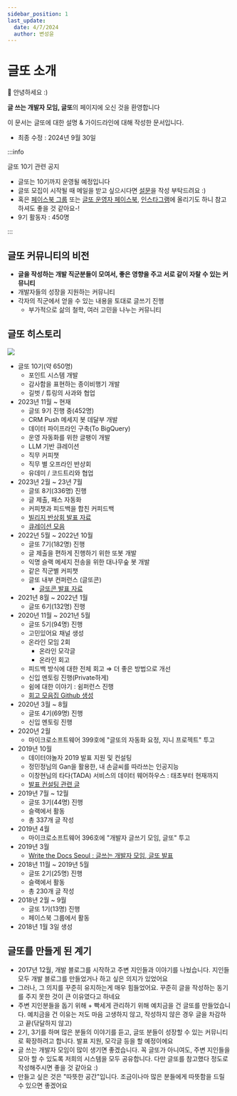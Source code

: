 ```yaml
---
sidebar_position: 1
last_update:
  date: 4/7/2024
  author: 변성윤
---
```


# 글또 소개
👋 안녕하세요 :)

**글 쓰는 개발자 모임, 글또**의 페이지에 오신 것을 환영합니다

이 문서는 글또에 대한 설명 & 가이드라인에 대해 작성한 문서입니다.

- 최종 수정 : 2024년 9월 30일

:::info

글또 10기 관련 공지
- 글또는 10기까지 운영될 예정입니다
- 글또 모집이 시작될 때 메일을 받고 싶으시다면 [설문](https://forms.gle/NbmR2qvPEa4qn9GYA)을 작성 부탁드려요 :) 
- 혹은 [페이스북 그룹](https://www.facebook.com/groups/375431516259701) 또는 [글또 운영자 페이스북](facebook.com/zzsza), [인스타그램](https://www.instagram.com/data.scientist)에 올리기도 하니 참고하셔도 좋을 것 같아요-!
- 9기 활동자 : 450명

:::

## 글또 커뮤니티의 비전
- **글을 작성하는 개발 직군분들이 모여서, 좋은 영향을 주고 서로 같이 자랄 수 있는 커뮤니티**
- 개발자들의 성장을 지원하는 커뮤니티
- 각자의 직군에서 얻을 수 있는 내용을 토대로 글쓰기 진행
  - 부가적으로 삶의 철학, 여러 고민을 나누는 커뮤니티


## 글또 히스토리
<img src="https://www.dropbox.com/s/2zy5d06axs4n6sf/%EC%8A%A4%ED%81%AC%EB%A6%B0%EC%83%B7%202024-09-30%20%EC%98%A4%EC%A0%84%201.10.18.png?raw=1" />

- 글또 10기(약 650명)
  - 포인트 시스템 개발
  - 감사함을 표현하는 종이비행기 개발
  - 길벗 / 튜링의 사과와 협업
- 2023년 11월 ~ 현재
  - 글또 9기 진행 중(452명)
  - CRM Push 메세지 봇 데달부 개발
  - 데이터 파이프라인 구축(To BigQuery)
  - 운영 자동화를 위한 글팽이 개발
  - LLM 기반 큐레이션
  - 직무 커피챗
  - 직무 별 오프라인 반상회
  - 유데미 / 코드트리와 협업
- 2023년 2월 ~ 23년 7월
  - 글또 8기(336명) 진행
  - 글 제출, 패스 자동화
  - 커피챗과 피드백을 합친 커피드백
  - [빌리지 반상회 발표 자료](https://github.com/geultto/Village-Neighborhood-Meeting)
  - [큐레이션 모음](https://github.com/geultto/geultto-curation)
- 2022년 5월 ~ 2022년 10월
  - 글또 7기(182명) 진행
  - 글 제출을 편하게 진행하기 위한 또봇 개발
  - 익명 슬랙 메세지 전송을 위한 대나무숲 봇 개발
  - 같은 직군별 커피챗
  - 글또 내부 컨퍼런스 (글또콘)
      - [글또콘 발표 자료](https://github.com/geultto/geultto-conference)
- 2021년 8월 ~ 2022년 1월
  - 글또 6기(132명) 진행
- 2020년 11월 ~ 2021년 5월
  - 글또 5기(94명) 진행
  - 고민있어요 채널 생성
  - 온라인 모임 2회
      - 온라인 모각글
      - 온라인 회고
  - 피드백 방식에 대한 전체 회고 ⇒ 더 좋은 방법으로 개선
  - 신입 멘토링 진행(Private하게)
  - 쉼에 대한 이야기 : 쉼퍼런스 진행
  - [회고 모음집 Github 생성](https://github.com/geultto/geultto-contents/issues/1)
- 2020년 3월 ~ 8월
  - 글또 4기(69명) 진행
  - 신입 멘토링 진행
- 2020년 2월
    - 마이크로소프트웨어 399호에 "글또의 자동화 요정, 지니 프로젝트" 투고
- 2019년 10월
  - 데이터야놀자 2019 발표 지원 및 컨설팅
  - 정민정님의 Gan을 활용한, 내 손글씨를 따라쓰는 인공지능
  - 이창현님의 타다(TADA) 서비스의 데이터 웨어하우스 : 태초부터 현재까지
  - [발표 컨설팅 관련 글](https://zzsza.github.io/diary/2019/10/20/helping-presentation/)    
- 2019년 7월 ~ 12월
  - 글또 3기(44명) 진행
  - 슬랙에서 활동
  - 총 337개 글 작성
- 2019년 4월
  - 마이크로소프트웨어 396호에 "개발자 글쓰기 모임, 글또" 투고
- 2019년 3월
  - [Write the Docs Seoul : 글쓰는 개발자 모임, 글또 발표](https://www.slideshare.net/zzsza/ss-137831892)
- 2018년 11월 ~ 2019년 5월
  - 글또 2기(25명) 진행
  - 슬랙에서 활동
  - 총 230개 글 작성
- 2018년 2월 ~ 9월
  - 글또 1기(13명) 진행
  - 페이스북 그룹에서 활동
- 2018년 1월 3일 생성

## 글또를 만들게 된 계기
- 2017년 12월, 개발 블로그를 시작하고 주변 지인들과 이야기를 나눴습니다. 지인들 모두 개발 블로그를 만들었거나 하고 싶은 의지가 있었어요
- 그러나, 그 의지를 꾸준히 유지하는게 매우 힘들었어요. 꾸준히 글을 작성하는 동기를 주지 못한 것이 큰 이유였다고 하네요
- 주변 지인분들을 돕기 위해 + 빡세게 관리하기 위해 예치금을 건 글또를 만들었습니다. 예치금을 건 이유는 저도 마음 고생하지 않고, 작성하지 않은 경우 글을 차감하고 끝(닦달하지 않고)
- 2기, 3기를 하며 많은 분들의 이야기를 듣고, 글또 분들이 성장할 수 있는 커뮤니티로 확장하려고 합니다. 발표 지원, 모각글 등을 할 예정이에요
- 글 쓰는 개발자 모임이 많이 생기면 좋겠습니다. 꼭 글또가 아니여도, 주변 지인들을 모아 할 수 있도록 저희의 시스템을 모두 공유합니다. 다만 글또를 참고했다 정도로 작성해주시면 좋을 것 같아요 :)
- 만들고 싶은 것은 "따뜻한 공간"입니다. 조금이나마 많은 분들에게 따뜻함을 드릴 수 있으면 좋겠어요
